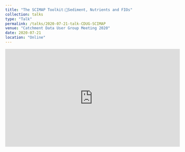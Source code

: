 ```yaml
---
title: "The SCIMAP Toolkit:Sediment, Nutrients and FIOs"
collection: talks
type: "Talk"
permalink: /talks/2020-07-21-talk-CDUG-SCIMAP
venue: "Catchment Data User Group Meeting 2020"
date: 2020-07-21
location: "Online"
---
```


<iframe width="560" height="315" src="https://www.youtube.com/embed/q3oS80YCe_Y" title="YouTube video player" frameborder="0" allow="accelerometer; autoplay; clipboard-write; encrypted-media; gyroscope; picture-in-picture" allowfullscreen></iframe>
